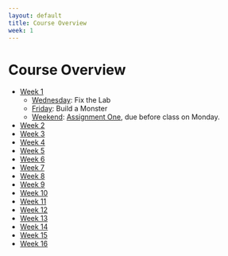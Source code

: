 ```yaml
---
layout: default
title: Course Overview
week: 1
---
```


# Course Overview

* [Week 1](w00.html)
  * [Wednesday](w00.html#Wednesday): Fix the Lab
  * [Friday](w00.html#Friday): Build a Monster
  * [Weekend](w00.html#Weekend): [Assignment One](http://goo.gl/WBtl7), due before class on Monday.
* [Week 2](w01.html)
* [Week 3](w02.html)
* [Week 4](w03.html)
* [Week 5](w04.html)
* [Week 6](w05.html)
* [Week 7](w06.html)
* [Week 8](w07.html)
* [Week 9](w08.html)
* [Week 10](w09.html)
* [Week 11](w10.html)
* [Week 12](w11.html)
* [Week 13](w12.html)
* [Week 14](w13.html)
* [Week 15](w14.html)
* [Week 16](w15.html)
